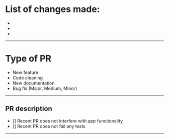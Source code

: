 # List of changes made:

-
-
-

----------------------------------------------------------------

# Type of PR

* New feature
* Code cleaning
* New documentation
* Bug fix (Major, Medium, Minor)

----------------------------------------------------------------

## PR description

- [] Recent PR does not interfere with app functionality
- [] Recent PR does not fail any tests

----------------------------------------------------------------

<!---
Example: 
Fix|Update for chatty/repository_name/PR-Number/name_of_fix
--->
